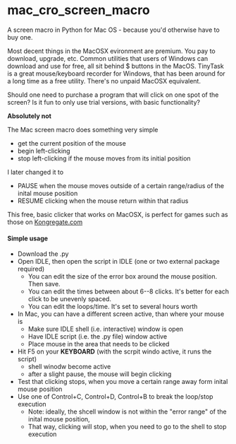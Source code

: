 # mac_cro_screen_macro
A screen macro in Python for Mac OS - because you'd otherwise have to buy one.

Most decent things in the MacOSX evironment are premium. You pay to download, upgrade, etc. Common utilities that users of Windows can download and use for free, all sit behind $ buttons in the MacOS. TinyTask is a great mouse/keyboard recorder for Windows, that has been around for a long time as a free utility. There's no unpaid MacOSX equivalent. 

Should one need to purchase a program that will click on one spot of the screen?
Is it fun to only use trial versions, with basic functionality?

**Absolutely not**

The Mac screen macro does something very simple
- get the current position of the mouse
- begin left-clicking
- stop left-clicking if the mouse moves from its initial position

I later changed it to
- PAUSE when the mouse moves outside of a certain range/radius of the inital mouse position
- RESUME clicking when the mouse return within that radius

This free, basic clicker that works on MacOSX, is perfect for games such as those on [Kongregate.com](http://kongregate.com)

#### Simple usage
- Download the .py
- Open IDLE, then open the script in IDLE (one or two external package required)
  - You can edit the size of the error box around the mouse position. Then save.
  - You can edit the times between about 6--8 clicks. It's better for each click to be unevenly spaced.
  - You can edit the loops/time. It's set to several hours worth
- In Mac, you can have a different screen active, than where your mouse is
  - Make sure IDLE shell (i.e. interactive) window is open
  - Have IDLE script (i.e. the .py file) window active
  - Place mouse in the area that needs to be clicked
- Hit F5 on your **KEYBOARD** (with the scrpit windo active, it runs the script)
  - shell winodw become active
  - after a slight pause, the mouse will begin clicking
- Test that clicking stops, when you move a certain range away form inital mouse position  
- Use one of Control+C, Control+D, Control+B to break the loop/stop execution
  - Note: ideally, the shcell window is not within the "error range" of the inital mouse position,
  - That way, clicking will stop, when you need to go to the shell to stop execution
